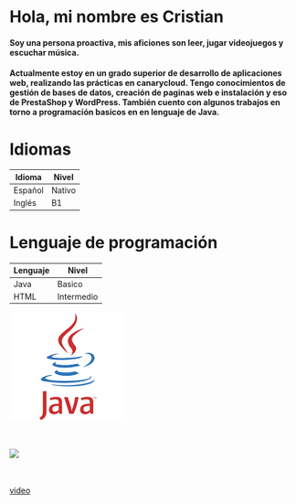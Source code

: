 # Hola, mi nombre es Cristian

#### Soy una persona proactiva, mis aficiones son leer, jugar videojuegos y escuchar música.

#### Actualmente estoy en un grado superior de desarrollo de aplicaciones web, realizando las prácticas en canarycloud. Tengo conocimientos de gestión de bases de datos, creación de paginas web e instalación y eso de PrestaShop y WordPress. También cuento con algunos trabajos en torno a programación basicos en en lenguaje de Java.

# Idiomas
| Idioma | Nivel |
|--------|-------|
| Español | Nativo |
| Inglés | B1 |

# Lenguaje de programación

| Lenguaje | Nivel |
|----------|-------| 
| Java | Basico |
| HTML | Intermedio |

<p align=left>
  <img src="java.png" />
</p>
 <br>

 <p align=left>
  <img src="html.png" />
</p>
 <br>
 
 
 
[video](https://www.youtube.com/watch?v=G5RpJwCJDqc&t=149s&pp=ygUQdG9reW8gdmlldyBzaG9ydA%3D%3D)


<!--Comentario no visible--> 
